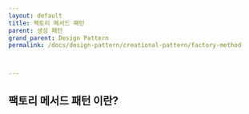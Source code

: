 ```yaml
---
layout: default
title: 팩토리 메서드 패턴
parent: 생성 패턴
grand_parent: Design Pattern
permalink: /docs/design-pattern/creational-pattern/factory-method



---
```




## 팩토리 메서드 패턴 이란?

